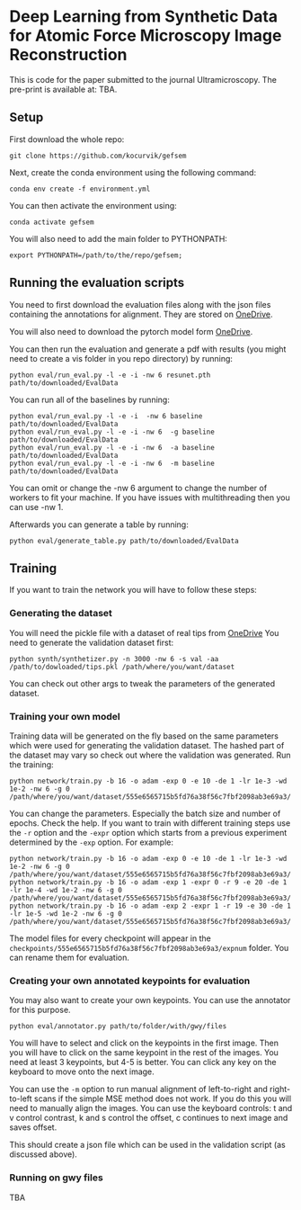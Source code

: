# Deep Learning from Synthetic Data for Atomic Force Microscopy Image Reconstruction

This is code for the paper submitted to the journal Ultramicroscopy. The pre-print is available at: TBA.

## Setup

First download the whole repo:

    git clone https://github.com/kocurvik/gefsem

Next, create the conda environment using the following command:

    conda env create -f environment.yml
You can then activate the environment using:

    conda activate gefsem
You will also need to add the main folder to PYTHONPATH:

    export PYTHONPATH=/path/to/the/repo/gefsem;
## Running the evaluation scripts
You need to first download the evaluation files along with the json files containing the annotations for alignment. They are stored on [OneDrive](TBA).

You will also need to download the pytorch model form [OneDrive]([resunet.pth](https://liveuniba-my.sharepoint.com/:u:/g/personal/kocur15_uniba_sk/Ec_Pg042vzJDsnS5WmnAWWIBV92nvYivkoORr5ogPcPbNA?e=bbB0Es)).

You can then run the evaluation and generate a pdf with results (you might need to create a vis folder in you repo directory) by running:

    python eval/run_eval.py -l -e -i -nw 6 resunet.pth path/to/downloaded/EvalData
You can run all of the baselines by running:

    python eval/run_eval.py -l -e -i  -nw 6 baseline path/to/downloaded/EvalData
    python eval/run_eval.py -l -e -i -nw 6  -g baseline path/to/downloaded/EvalData
    python eval/run_eval.py -l -e -i -nw 6  -a baseline path/to/downloaded/EvalData
    python eval/run_eval.py -l -e -i -nw 6  -m baseline path/to/downloaded/EvalData

You can omit or change the -nw 6 argument to change the number of workers to fit your machine. If you have issues with multithreading then you can use -nw 1.

Afterwards you can generate a table by running:

    python eval/generate_table.py path/to/downloaded/EvalData
## Training
If you want to train the network you will have to follow these steps:
### Generating the dataset
You will need the pickle file with a dataset of real tips from [OneDrive](https://liveuniba-my.sharepoint.com/:u:/g/personal/kocur15_uniba_sk/EWDE0kbGQBJNr173VGjKLB0BlEj6PYQFJ_YOyzfFX1ZzHQ?e=gyhP3T)
You need to generate the validation dataset first:

    python synth/synthetizer.py -n 3000 -nw 6 -s val -aa /path/to/dowloaded/tips.pkl /path/where/you/want/dataset
You can check out other args to tweak the parameters of the generated dataset.
### Training your own model
Training data will be generated on the fly based on the same parameters which were used for generating the validation dataset. The hashed part of the dataset may vary so check out where the validation was generated.
Run the training:

    python network/train.py -b 16 -o adam -exp 0 -e 10 -de 1 -lr 1e-3 -wd 1e-2 -nw 6 -g 0 /path/where/you/want/dataset/555e6565715b5fd76a38f56c7fbf2098ab3e69a3/
You can change the parameters. Especially the batch size and number of epochs. Check the help. If you want to train with different training steps use the `-r` option and the `-expr` option which starts from a previous experiment determined by the `-exp` option. For example:

    python network/train.py -b 16 -o adam -exp 0 -e 10 -de 1 -lr 1e-3 -wd 1e-2 -nw 6 -g 0 /path/where/you/want/dataset/555e6565715b5fd76a38f56c7fbf2098ab3e69a3/
    python network/train.py -b 16 -o adam -exp 1 -expr 0 -r 9 -e 20 -de 1 -lr 1e-4 -wd 1e-2 -nw 6 -g 0 /path/where/you/want/dataset/555e6565715b5fd76a38f56c7fbf2098ab3e69a3/
    python network/train.py -b 16 -o adam -exp 2 -expr 1 -r 19 -e 30 -de 1 -lr 1e-5 -wd 1e-2 -nw 6 -g 0 /path/where/you/want/dataset/555e6565715b5fd76a38f56c7fbf2098ab3e69a3/
The model files for every checkpoint will appear in the `checkpoints/555e6565715b5fd76a38f56c7fbf2098ab3e69a3/expnum` folder. You can rename them for evaluation.

### Creating your own annotated keypoints for evaluation
You may also want to create your own keypoints. You can use the annotator for this purpose.

    python eval/annotator.py path/to/folder/with/gwy/files
You will have to select and click on the keypoints in the first image. Then you will have to click on the same keypoint in the rest of the images. You need at least 3 keypoints, but 4-5 is better. You can click any key on the keyboard to move onto the next image.

You can use the `-m` option to run manual alignment of left-to-right and right-to-left scans if the simple MSE method does not work. If you do this you will need to manually align the images. You can use the keyboard controls: t and v control contrast, k and s control the offset, c continues to next image and saves offset.

This should create a json file which can be used in the validation script (as discussed above).
### Running on gwy files
TBA
